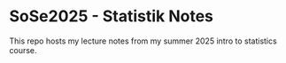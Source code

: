 # SoSe2025 - Statistik Notes
This repo hosts my lecture notes from my summer 2025 intro to statistics course.

